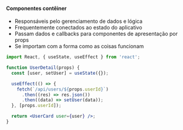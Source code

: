 #### Componentes contêiner

- Responsáveis pelo gerenciamento de dados e lógica
- Frequentemente conectados ao estado do aplicativo
- Passam dados e callbacks para componentes de apresentação por props
- Se importam com a forma como as coisas funcionam

```jsx
import React, { useState, useEffect } from 'react';

function UserDetail(props) {
  const [user, setUser] = useState({});

  useEffect(() => {
    fetch(`/api/users/${props.userId}`)
      .then((res) => res.json())
      .then((data) => setUser(data));
  }, [props.userId]);

  return <UserCard user={user} />;
}
